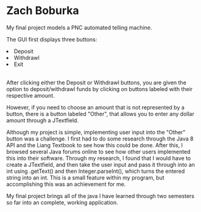 <h1>Zach Boburka</h1>
<p>My final project models a PNC automated telling machine.</p>
<p>The GUI first displays three buttons: </p>
<li>Deposit</li>
<li>Withdrawl</li>
<li>Exit</li>
<br>
<p>After clicking either the Deposit or Withdrawl buttons, you are given the option to deposit/withdrawl funds
by clicking on buttons labeled with their respective amount.</p>
<p>However, if you need to choose an amount that is not represented by a button, there is a button labeled "Other", that
allows you to enter any dollar amount through a JTextfield.</p>
<p>Although my project is simple, implementing user input into the "Other" button was a challenge. I first had to do some research through 
the Java 8 API and the Liang Textbook to see how this could be done. After this, I browsed several Java forums online to see how other
users implemented this into their software. Through my research, I found that I would have to create a JTextfield, and then take the user 
input and pass it through into an int using .getText() and then Integer.parseInt(), which turns the entered string into an int. This is
a small feature within my program, but accomplishing this was an achievement for me. 
<br>
<p>My final project brings all of the java I have learned through two semesters so far into an complete, working application.</p>
